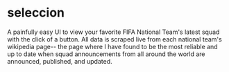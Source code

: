 # seleccion
A painfully easy UI to view your favorite FIFA National Team's latest squad with the click of a button. All data is scraped live from each national team's wikipedia page-- the page where I have found to be the most reliable and up to date when squad announcements from all around the world are announced, published, and updated.
